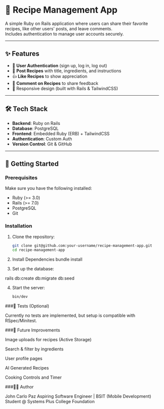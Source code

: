 # 🍳 Recipe Management App

A simple Ruby on Rails application where users can share their favorite recipes, like other users' posts, and leave comments.  
Includes authentication to manage user accounts securely.

---

## ✨ Features

- 🔐 **User Authentication** (sign up, log in, log out)
- 📝 **Post Recipes** with title, ingredients, and instructions
- 👍 **Like Recipes** to show appreciation
- 💬 **Comment on Recipes** to share feedback
- 📱 Responsive design (built with Rails & TailwindCSS)

---

## 🛠 Tech Stack

- **Backend**: Ruby on Rails
- **Database**: PostgreSQL
- **Frontend**: Embedded Ruby (ERB) + TailwindCSS
- **Authentication**: Custom Auth
- **Version Control**: Git & GitHub

---

## 🚀 Getting Started

### Prerequisites
Make sure you have the following installed:
- Ruby (>= 3.0)
- Rails (>= 7.0)
- PostgreSQL
- Git

### Installation

1. Clone the repository:
   ```bash
   git clone git@github.com:your-username/recipe-management-app.git
   cd recipe-management-app

2. Install Dependencies
   bundle install


3. Set up the database:

rails db:create db:migrate db:seed


4. Start the server:
   ```bash
   bin/dev

###🧪 Tests (Optional)

Currently no tests are implemented, but setup is compatible with RSpec/Minitest.

###📌 Future Improvements

Image uploads for recipes (Active Storage)

Search & filter by ingredients

User profile pages

AI Generated Recipes 

Cooking Controls and Timer

###👨‍💻 Author

John Carlo Paz
Aspiring Software Engineer | BSIT (Mobile Development) Student @ Systems Plus College Foundation

